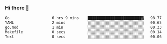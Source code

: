 ### Hi there 👋

<!--
**yeya24/yeya24** is a ✨ _special_ ✨ repository because its `README.md` (this file) appears on your GitHub profile.

Here are some ideas to get you started:

- 🔭 I’m currently working on ...
- 🌱 I’m currently learning ...
- 👯 I’m looking to collaborate on ...
- 🤔 I’m looking for help with ...
- 💬 Ask me about ...
- 📫 How to reach me: ...
- 😄 Pronouns: ...
- ⚡ Fun fact: ...
-->

<!--START_SECTION:waka-->

```txt
Go                   6 hrs 9 mins    ████████████████████████▓   98.77 %
YAML                 2 mins          ░░░░░░░░░░░░░░░░░░░░░░░░░   00.65 %
go.mod               1 min           ░░░░░░░░░░░░░░░░░░░░░░░░░   00.33 %
Makefile             0 secs          ░░░░░░░░░░░░░░░░░░░░░░░░░   00.14 %
Text                 0 secs          ░░░░░░░░░░░░░░░░░░░░░░░░░   00.06 %
```

<!--END_SECTION:waka-->

